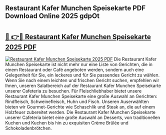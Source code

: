 ## Restaurant Kafer Munchen Speisekarte PDF Download Online 2025 gdpOt

# <h2><a href="http://gc8hst.nevu.top/?p=Restaurant+Kafer+Munchen+Speisekarte">🔗 👉🔴 Restaurant Kafer Munchen Speisekarte 2025 PDF</a></h2>

[![Restaurant Kafer Munchen Speisekarte 2025 PDF](https://i.imgur.com/dBaPXMq.png)](http://gc8hst.nevu.top/?p=Restaurant+Kafer+Munchen+Speisekarte)
Die Restaurant Kafer Munchen Speisekarte ist nicht mehr nur eine Liste von Gerichten, die in einem Restaurant oder Café angeboten werden, sondern auch eine Gelegenheit für Sie, ein leckeres und für Sie passendes Gericht zu wählen. Wenn Sie nach einem leichten und frischen Gericht suchen, empfehlen wir Ihnen, unseren Salatbereich auf der Restaurant Kafer Munchen Speisekarte unserer Cafeteria zu besuchen. Für Fleischliebhaber bietet unsere Restaurant Kafer Munchen Speisekarte eine große Auswahl an Gerichten: Rindfleisch, Schweinefleisch, Huhn und Fisch. Unseren Auserwählten bieten wir Gourmet-Gerichte wie Schaschlik und Steak an, die auf einem Holzfeuer zubereitet werden. Die Restaurant Kafer Munchen Speisekarte unserer Cafeteria bietet eine große Auswahl an Desserts, von traditionellen Kuchen und Kuchen bis hin zu exquisiten Crème Brûlée und Schokoladenbrötchen.
